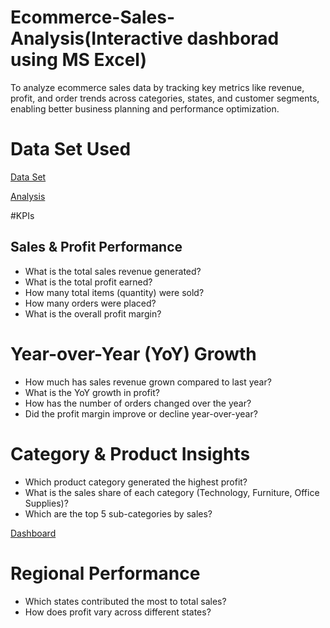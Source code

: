 # Ecommerce-Sales-Analysis(Interactive dashborad using MS Excel)
To analyze ecommerce sales data by tracking key metrics like revenue, profit, and order trends across categories, states, and customer segments, enabling better business planning and performance optimization.
# Data Set Used
<a href="https://github.com/Pushkar2520/Ecommerce-Sales-Analysis/blob/main/Ecommerce%20SalesP%20Data.xlsx">Data Set<a/>

<a href="https://github.com/Pushkar2520/Ecommerce-Sales-Analysis/blob/main/Ecommerce%20Sales%20Analysis.xlsx">Analysis<a/>

#KPIs
## Sales & Profit Performance
- What is the total sales revenue generated?
- What is the total profit earned?
- How many total items (quantity) were sold?
- How many orders were placed?
- What is the overall profit margin?

# Year-over-Year (YoY) Growth
- How much has sales revenue grown compared to last year?
- What is the YoY growth in profit?
- How has the number of orders changed over the year?
- Did the profit margin improve or decline year-over-year?

# Category & Product Insights
- Which product category generated the highest profit?
- What is the sales share of each category (Technology, Furniture, Office Supplies)?
- Which are the top 5 sub-categories by sales?

<a href="https://github.com/Pushkar2520/Ecommerce-Sales-Analysis/blob/main/Ecommerce_Sales%20Dashboard.png">Dashboard<a/>
# Regional Performance
- Which states contributed the most to total sales?
- How does profit vary across different states?
